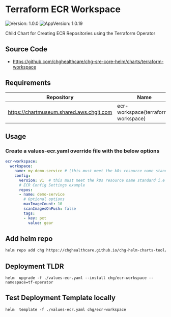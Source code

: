 # Terraform ECR Workspace 

![Version: 1.0.0](https://img.shields.io/badge/Version-1.0.0-informational?style=flat-square) ![AppVersion: 1.0.19](https://img.shields.io/badge/AppVersion-1.0.19-informational?style=flat-square)

Child Chart for Creating ECR Repositories using the Terraform Operator

## Source Code

* <https://github.com/chghealthcare/chg-sre-core-helm/charts/terraform-workspace>

## Requirements

| Repository | Name | Version |
|------------|------|---------|
| https://chartmuseum.shared.aws.chgit.com | ecr-workspace(terraform-workspace) | 1.0.19 |

## Usage

### Create a values-ecr.yaml override file with the below options

```yaml
ecr-workspace:
  workspace:
    name: my-demo-service # (this must meet the k8s resource name standard)
    config:
      version: v1  # this must meet the k8s resource name standard i.e v1 or v-1
      # ECR Config Settings example
      repos:
      - name: demo-service
        # Optional options
        maxImageCount: 10
        scanImagesOnPush: false
        tags:
        - key: pxt
          value: gear
```
## Add helm repo
```BASH
helm repo add chg https://chghealthcare.github.io/chg-helm-charts-tool/
```

## Deployment TLDR
```
helm  upgrade -f ./values-ecr.yaml --install chg/ecr-workspace --namespace=tf-operator
```
## Test Deployment Template locally
```
helm  template -f ./values-ecr.yaml chg/ecr-workspace
```

